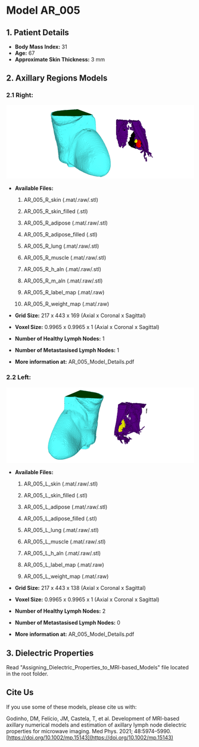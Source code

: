 # Model AR_005


## 1.	Patient Details

* **Body Mass Index:** 31
* **Age:** 67
* **Approximate Skin Thickness:** 3 mm

## 2.	Axillary Regions Models
### 2.1	Right:

![AR_005_3D_R](../images/AR_005_3D_R.PNG)

* **Available Files:**
    1.	AR_005_R_skin (.mat/.raw/.stl)
    2.	AR_005_R_skin_filled (.stl)
    3.	AR_005_R_adipose (.mat/.raw/.stl)
    4.	AR_005_R_adipose_filled (.stl)
    5.	AR_005_R_lung (.mat/.raw/.stl)
    6.	AR_005_R_muscle (.mat/.raw/.stl)
    7.	AR_005_R_h_aln (.mat/.raw/.stl)
    8.	AR_005_R_m_aln (.mat/.raw/.stl)

    9.	AR_005_R_label_map (.mat/.raw)
    10.	AR_005_R_weight_map (.mat/.raw)

* **Grid Size:** 217 x 443 x 169 (Axial x Coronal x Sagittal)
* **Voxel Size:** 0.9965 x 0.9965 x 1 (Axial x Coronal x Sagittal)
* **Number of Healthy Lymph Nodes:** 1
* **Number of Metastasised Lymph Nodes:** 1

* **More information at:** AR_005_Model_Details.pdf

### 2.2	Left:

![AR_005_3D_L](../images/AR_005_3D_L.PNG)

* **Available Files:**
    1.	AR_005_L_skin (.mat/.raw/.stl)
    2.	AR_005_L_skin_filled (.stl)
    3.	AR_005_L_adipose (.mat/.raw/.stl)
    4.	AR_005_L_adipose_filled (.stl)
    5.	AR_005_L_lung (.mat/.raw/.stl)
    6.	AR_005_L_muscle (.mat/.raw/.stl)
    7.	AR_005_L_h_aln (.mat/.raw/.stl)

    8.	AR_005_L_label_map (.mat/.raw)
    9.	AR_005_L_weight_map (.mat/.raw)

* **Grid Size:** 217 x 443 x 138 (Axial x Coronal x Sagittal)
* **Voxel Size:** 0.9965 x 0.9965 x 1 (Axial x Coronal x Sagittal)
* **Number of Healthy Lymph Nodes:** 2
* **Number of Metastasised Lymph Nodes:** 0

* **More information at:** AR_005_Model_Details.pdf

## 3.	Dielectric Properties

Read "Assigning_Dielectric_Properties_to_MRI-based_Models" file located in the root folder.

## Cite Us

If you use some of these models, please cite us with:

Godinho, DM, Felício, JM, Castela, T, et al. Development of MRI-based axillary numerical models and estimation of axillary lymph node dielectric properties for microwave imaging. Med Phys. 2021; 48:5974–5990. [https://doi.org/10.1002/mp.15143](https://doi.org/10.1002/mp.15143)